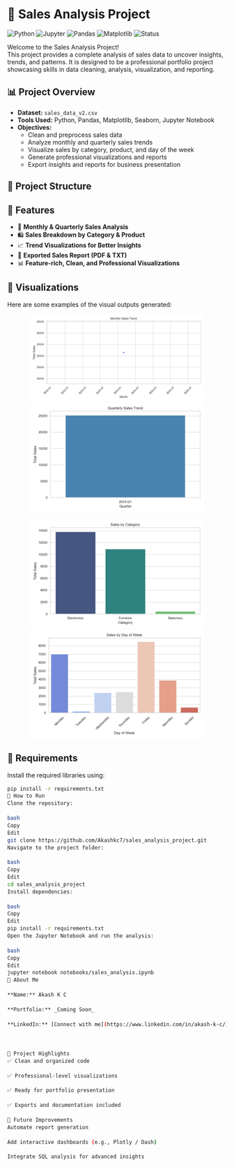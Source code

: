 # 🛒 Sales Analysis Project

![Python](https://img.shields.io/badge/Python-3.8-blue.svg)
![Jupyter](https://img.shields.io/badge/Jupyter-Notebook-orange.svg)
![Pandas](https://img.shields.io/badge/Pandas-Data%20Analysis-green.svg)
![Matplotlib](https://img.shields.io/badge/Matplotlib-Visualization-orange.svg)
![Status](https://img.shields.io/badge/Status-Completed-brightgreen.svg)

Welcome to the Sales Analysis Project!  
This project provides a complete analysis of sales data to uncover insights, trends, and patterns. It is designed to be a professional portfolio project showcasing skills in data cleaning, analysis, visualization, and reporting.

## 📊 Project Overview

- **Dataset:** `sales_data_v2.csv`  
- **Tools Used:** Python, Pandas, Matplotlib, Seaborn, Jupyter Notebook
- **Objectives:**
  - Clean and preprocess sales data
  - Analyze monthly and quarterly sales trends
  - Visualize sales by category, product, and day of the week
  - Generate professional visualizations and reports
  - Export insights and reports for business presentation

## 📂 Project Structure




## 🚀 Features

- 📅 **Monthly & Quarterly Sales Analysis**
- 🛍️ **Sales Breakdown by Category & Product**
- 📈 **Trend Visualizations for Better Insights**
- 📝 **Exported Sales Report (PDF & TXT)**
- 📊 **Feature-rich, Clean, and Professional Visualizations**

## 📸 Visualizations

Here are some examples of the visual outputs generated:

<p align="center">
  <img src="notebooks/plots/monthly_sales_trend.png" width="400" alt="Monthly Sales Trend">
  <img src="notebooks/plots/quarterly_sales_trend.png" width="400" alt="Quarterly Sales Trend">
</p>

<p align="center">
  <img src="notebooks/plots/sales_by_category.png" width="400" alt="Sales by Category">
  <img src="notebooks/plots/sales_by_day_of_week.png" width="400" alt="Sales by Day of Week">
</p>

## 🧩 Requirements

Install the required libraries using:

```bash
pip install -r requirements.txt
📑 How to Run
Clone the repository:

bash
Copy
Edit
git clone https://github.com/Akashkc7/sales_analysis_project.git
Navigate to the project folder:

bash
Copy
Edit
cd sales_analysis_project
Install dependencies:

bash
Copy
Edit
pip install -r requirements.txt
Open the Jupyter Notebook and run the analysis:

bash
Copy
Edit
jupyter notebook notebooks/sales_analysis.ipynb
👤 About Me

**Name:** Akash K C

**Portfolio:** _Coming Soon_

**LinkedIn:** [Connect with me](https://www.linkedin.com/in/akash-k-c/)



🌟 Project Highlights
✅ Clean and organized code

✅ Professional-level visualizations

✅ Ready for portfolio presentation

✅ Exports and documentation included

📌 Future Improvements
Automate report generation

Add interactive dashboards (e.g., Plotly / Dash)

Integrate SQL analysis for advanced insights


